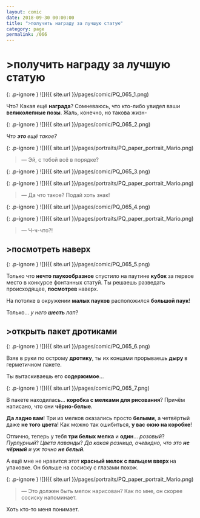 ```yaml
---
layout: comic
date: 2018-09-30 00:00:00
title: ">получить награду за лучшую статую"
category: page
permalink: /066
---
```


# >получить награду за лучшую статую

{: .p-ignore }
![]({{ site.url }}/pages/comic/PQ_065_1.png)

Что? Какая ещё <strong>награда</strong>? Сомневаюсь, что кто-либо увидел ваши <strong>великолепные позы</strong>. Жаль, конечно, но такова жизн-

{: .p-ignore }
![]({{ site.url }}/pages/comic/PQ_065_2.png)

<em>Что <strong><strong>это </strong></strong>ещё такое?</em>

{: .p-ignore }
![]({{ site.url }}/pages/portraits/PQ_paper_portrait_Mario.png)

<blockquote>— Эй, с тобой всё в порядке?</blockquote>

{: .p-ignore }
![]({{ site.url }}/pages/comic/PQ_065_3.png)

{: .p-ignore }
![]({{ site.url }}/pages/portraits/PQ_paper_portrait_Mario.png)

<blockquote>— Да что такое? Подай хоть знак!</blockquote>

{: .p-ignore }
![]({{ site.url }}/pages/comic/PQ_065_4.png)

{: .p-ignore }
![]({{ site.url }}/pages/portraits/PQ_paper_portrait_Mario.png)

<blockquote>— Ч-ч-что?!</blockquote>

## >посмотреть наверх

{: .p-ignore }
![]({{ site.url }}/pages/comic/PQ_065_5.png)

Только что <strong>нечто паукообразное</strong> спустило на паутине <strong>кубок </strong>за первое место в конкурсе фонтанных статуй. Ты решаешь разведать происходящее, <strong>посмотрев </strong>наверх.

На потолке в окружении <strong>малых пауков</strong> расположился <strong>большой паук</strong>!

Только… <em>у него <strong><strong>шесть </strong></strong>лап</em>?

## >открыть пакет дротиками

{: .p-ignore }
![]({{ site.url }}/pages/comic/PQ_065_6.png)

Взяв в руки по острому <strong>дротику</strong>, ты их концами прорываешь <strong>дыру </strong>в герметичном пакете.

Ты вытаскиваешь его <strong>содержимое</strong>…

{: .p-ignore }
![]({{ site.url }}/pages/comic/PQ_065_7.png)

В пакете находилась… <strong>коробка с мелками для рисования</strong>? Причём написано, что они <strong>чёрно-белые</strong>.

<strong>Да ладно вам</strong>! Три из мелков оказались просто <strong>белыми</strong>, а четвёртый даже <strong>не того цвета</strong>! Как можно так ошибиться, <strong>у вас окно на коробке</strong>!

Отлично, теперь у тебя <strong>три белых мелка</strong> и <strong>один</strong>… <em>розовый</em>? <em>Пурпурный</em>? <em>Цвета лаванды</em>? <em>Да какая разница, очевидно, что это <strong><strong>не чёрный</strong></strong> и уж точно <strong><strong>не белый</strong></strong></em>.

А ещё мне не нравится этот <strong>красный мелок с пальцем вверх </strong>на упаковке. Он больше на сосиску с глазами похож.

{: .p-ignore }
![]({{ site.url }}/pages/portraits/PQ_paper_portrait_Mario.png)

<blockquote>— Это должен быть мелок нарисован? Как по мне, он скорее сосиску напоминает.</blockquote>

Хоть кто-то меня понимает.
